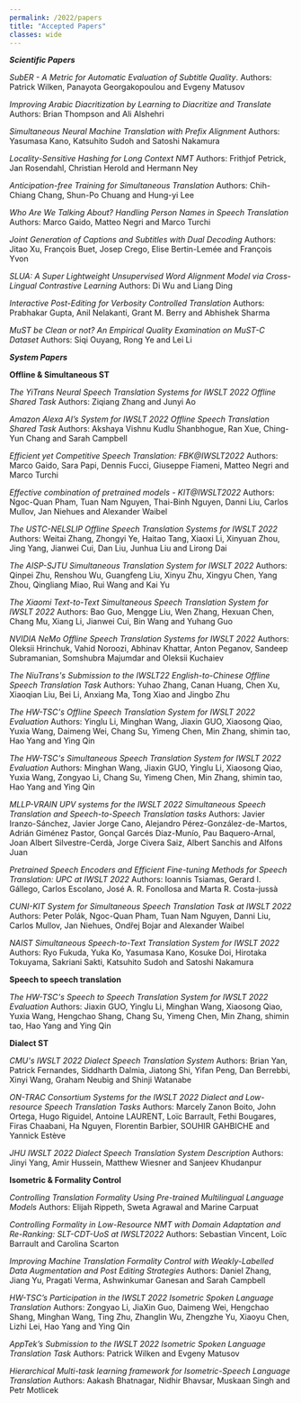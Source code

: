 ```yaml
---
permalink: /2022/papers
title: "Accepted Papers"
classes: wide
---
```


***Scientific Papers*** 

*SubER - A Metric for Automatic Evaluation of Subtitle Quality*.
Authors:  Patrick Wilken, Panayota Georgakopoulou and Evgeny Matusov

*Improving Arabic Diacritization by Learning to Diacritize and Translate*
Authors:  Brian Thompson and Ali Alshehri

*Simultaneous Neural Machine Translation with Prefix Alignment*
Authors:  Yasumasa Kano, Katsuhito Sudoh and Satoshi Nakamura

*Locality-Sensitive Hashing for Long Context NMT*
Authors:  Frithjof Petrick, Jan Rosendahl, Christian Herold and Hermann Ney

*Anticipation-free Training for Simultaneous Translation*
Authors:  Chih-Chiang Chang, Shun-Po Chuang and Hung-yi Lee

*Who Are We Talking About? Handling Person Names in Speech Translation*
Authors:  Marco Gaido, Matteo Negri and Marco Turchi

*Joint Generation of Captions and Subtitles with Dual Decoding*
Authors:  Jitao Xu, François Buet, Josep Crego, Elise Bertin-Lemée and François Yvon

*SLUA: A Super Lightweight Unsupervised Word Alignment Model via Cross-Lingual Contrastive Learning*
Authors:  Di Wu and Liang Ding

*Interactive Post-Editing for Verbosity Controlled Translation*
Authors:  Prabhakar Gupta, Anil Nelakanti, Grant M. Berry and Abhishek Sharma

*MuST be Clean or not? An Empirical Quality Examination on MuST-C Dataset*
Authors:  Siqi Ouyang, Rong Ye and Lei Li


***System Papers***

**Offline & Simultaneous ST** 

*The YiTrans Neural Speech Translation Systems for IWSLT 2022 Offline Shared Task*
Authors:  Ziqiang Zhang and Junyi Ao

*Amazon Alexa AI’s System for IWSLT 2022 Offline Speech Translation Shared Task*
Authors:  Akshaya Vishnu Kudlu Shanbhogue, Ran Xue, Ching-Yun Chang and Sarah Campbell

*Efficient yet Competitive Speech Translation: FBK@IWSLT2022*
Authors:  Marco Gaido, Sara Papi, Dennis Fucci, Giuseppe Fiameni, Matteo Negri and Marco Turchi

*Effective combination of pretrained models - KIT@IWSLT2022*
Authors:  Ngoc-Quan Pham, Tuan Nam Nguyen, Thai-Binh Nguyen, Danni Liu, Carlos Mullov, Jan Niehues and Alexander Waibel

*The USTC-NELSLIP Offline Speech Translation Systems for IWSLT 2022*
Authors:  Weitai Zhang, Zhongyi Ye, Haitao Tang, Xiaoxi Li, Xinyuan Zhou, Jing Yang, Jianwei Cui, Dan Liu, Junhua Liu and Lirong Dai

*The AISP-SJTU Simultaneous Translation System for IWSLT 2022*
Authors:  Qinpei Zhu, Renshou Wu, Guangfeng Liu, Xinyu Zhu, Xingyu Chen, Yang Zhou, Qingliang Miao, Rui Wang and Kai Yu

*The Xiaomi Text-to-Text Simultaneous Speech Translation System for IWSLT 2022*
Authors:  Bao Guo, Mengge Liu, Wen Zhang, Hexuan Chen, Chang Mu, Xiang Li, Jianwei Cui, Bin Wang and Yuhang Guo

*NVIDIA NeMo Offline Speech Translation Systems for IWSLT 2022*
Authors:  Oleksii Hrinchuk, Vahid Noroozi, Abhinav Khattar, Anton Peganov, Sandeep Subramanian, Somshubra Majumdar and Oleksii Kuchaiev

*The NiuTrans's Submission to the IWSLT22 English-to-Chinese Offline Speech Translation Task*
Authors:  Yuhao Zhang, Canan Huang, Chen Xu, Xiaoqian Liu, Bei Li, Anxiang Ma, Tong Xiao and Jingbo Zhu

*The HW-TSC's Offline Speech Translation System for IWSLT 2022 Evaluation*
Authors:  Yinglu Li, Minghan Wang, Jiaxin GUO, Xiaosong Qiao, Yuxia Wang, Daimeng Wei, Chang Su, Yimeng Chen, Min Zhang, shimin tao, Hao Yang and Ying Qin

*The HW-TSC's Simultaneous Speech Translation System for IWSLT 2022 Evaluation*
Authors:  Minghan Wang, Jiaxin GUO, Yinglu Li, Xiaosong Qiao, Yuxia Wang, Zongyao Li, Chang Su, Yimeng Chen, Min Zhang, shimin tao, Hao Yang and Ying Qin

*MLLP-VRAIN UPV systems for the IWSLT 2022 Simultaneous Speech Translation and Speech-to-Speech Translation tasks*
Authors:  Javier Iranzo-Sánchez, Javier Jorge Cano, Alejandro Pérez-González-de-Martos, Adrián Giménez Pastor, Gonçal Garcés Díaz-Munío, Pau Baquero-Arnal, ‪Joan Albert Silvestre-Cerdà, Jorge Civera Saiz, Albert Sanchis and Alfons Juan

*Pretrained Speech Encoders and Efficient Fine-tuning Methods for Speech Translation: UPC at IWSLT 2022*
Authors:  Ioannis Tsiamas, Gerard I. Gállego, Carlos Escolano, José A. R. Fonollosa and Marta R. Costa-jussà

*CUNI-KIT System for Simultaneous Speech Translation Task at IWSLT 2022*
Authors:  Peter Polák, Ngoc-Quan Pham, Tuan Nam Nguyen, Danni Liu, Carlos Mullov, Jan Niehues, Ondřej Bojar and Alexander Waibel

*NAIST Simultaneous Speech-to-Text Translation System for IWSLT 2022*
Authors:  Ryo Fukuda, Yuka Ko, Yasumasa Kano, Kosuke Doi, Hirotaka Tokuyama, Sakriani Sakti, Katsuhito Sudoh and Satoshi Nakamura

**Speech to speech translation** 

*The HW-TSC's Speech to Speech Translation System for IWSLT 2022 Evaluation*
Authors:  Jiaxin GUO, Yinglu Li, Minghan Wang, Xiaosong Qiao, Yuxia Wang, Hengchao Shang, Chang Su, Yimeng Chen, Min Zhang, shimin tao, Hao Yang and Ying Qin


**Dialect ST** 

*CMU's IWSLT 2022 Dialect Speech Translation System*
Authors:  Brian Yan, Patrick Fernandes, Siddharth Dalmia, Jiatong Shi, Yifan Peng, Dan Berrebbi, Xinyi Wang, Graham Neubig and Shinji Watanabe

*ON-TRAC Consortium Systems for the IWSLT 2022 Dialect and Low-resource Speech Translation Tasks*
Authors:  Marcely Zanon Boito, John Ortega, Hugo Riguidel, Antoine LAURENT, Loïc Barrault, Fethi Bougares, Firas Chaabani, Ha Nguyen, Florentin Barbier, SOUHIR GAHBICHE and Yannick Estève

*JHU IWSLT 2022 Dialect Speech Translation System Description*
Authors:  Jinyi Yang, Amir Hussein, Matthew Wiesner and Sanjeev Khudanpur

**Isometric & Formality Control** 

*Controlling Translation Formality Using Pre-trained Multilingual Language Models*
Authors:  Elijah Rippeth, Sweta Agrawal and Marine Carpuat

*Controlling Formality in Low-Resource NMT with Domain Adaptation and Re-Ranking: SLT-CDT-UoS at IWSLT2022*
Authors:  Sebastian Vincent, Loïc Barrault and Carolina Scarton

*Improving Machine Translation Formality Control with Weakly-Labelled Data Augmentation and Post Editing Strategies*
Authors:  Daniel Zhang, Jiang Yu, Pragati Verma, Ashwinkumar Ganesan and Sarah Campbell

*HW-TSC’s Participation in the IWSLT 2022 Isometric Spoken Language Translation*
Authors:  Zongyao Li, JiaXin Guo, Daimeng Wei, Hengchao Shang, Minghan Wang, Ting Zhu, Zhanglin Wu, Zhengzhe Yu, Xiaoyu Chen, Lizhi Lei, Hao Yang and Ying Qin

*AppTek’s Submission to the IWSLT 2022 Isometric Spoken Language Translation Task*
Authors:  Patrick Wilken and Evgeny Matusov

*Hierarchical Multi-task learning framework for Isometric-Speech Language Translation*
Authors:  Aakash Bhatnagar, Nidhir Bhavsar, Muskaan Singh and Petr Motlicek


